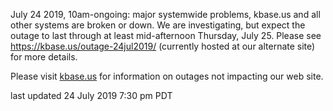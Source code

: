 July 24 2019, 10am-ongoing: major systemwide problems, kbase.us and all other systems are broken or down.  We are investigating, but expect the outage to last through at least mid-afternoon Thursday, July 25.  Please see <a href="https://kbase.us/outage-24jul2019/">https://kbase.us/outage-24jul2019/</a> (currently hosted at our alternate site) for more details.

Please visit <a href="https://kbase.us">kbase.us</a> for information on outages not impacting our web site.

last updated 24 July 2019 7:30 pm PDT
